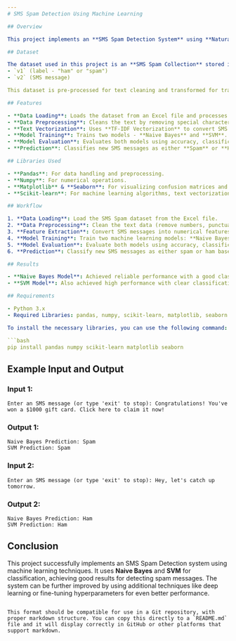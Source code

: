 ```yaml
---
# SMS Spam Detection Using Machine Learning

## Overview

This project implements an **SMS Spam Detection System** using **Natural Language Processing (NLP)** and **Machine Learning** techniques. It classifies SMS messages into two categories: **Ham** (non-spam) and **Spam** using two machine learning models: **Naive Bayes** and **Support Vector Machine (SVM)**.

## Dataset

The dataset used in this project is an **SMS Spam Collection** stored in an Excel file. The dataset contains two columns:
- `v1` (label - "ham" or "spam")
- `v2` (SMS message)

This dataset is pre-processed for text cleaning and transformed for training machine learning models.

## Features

- **Data Loading**: Loads the dataset from an Excel file and processes it into a structured format.
- **Data Preprocessing**: Cleans the text by removing special characters, punctuation, and numbers, and converts text to lowercase.
- **Text Vectorization**: Uses **TF-IDF Vectorization** to convert SMS messages into numerical features.
- **Model Training**: Trains two models - **Naive Bayes** and **SVM**.
- **Model Evaluation**: Evaluates both models using accuracy, classification report, and confusion matrix.
- **Prediction**: Classifies new SMS messages as either **Spam** or **Ham**.

## Libraries Used

- **Pandas**: For data handling and preprocessing.
- **Numpy**: For numerical operations.
- **Matplotlib** & **Seaborn**: For visualizing confusion matrices and other evaluation metrics.
- **Scikit-learn**: For machine learning algorithms, text vectorization, and evaluation metrics.

## Workflow

1. **Data Loading**: Load the SMS Spam dataset from the Excel file.
2. **Data Preprocessing**: Clean the text data (remove numbers, punctuation, and convert to lowercase).
3. **Feature Extraction**: Convert SMS messages into numerical features using **TF-IDF** Vectorization.
4. **Model Training**: Train two machine learning models: **Naive Bayes** and **SVM**.
5. **Model Evaluation**: Evaluate both models using accuracy, classification reports, and confusion matrices.
6. **Prediction**: Classify new SMS messages as either spam or ham based on user input.

## Results

- **Naive Bayes Model**: Achieved reliable performance with a good classification score and efficiency.
- **SVM Model**: Also achieved high performance with clear classification of spam and ham messages, and worked well with the dataset.

## Requirements

- Python 3.x
- Required Libraries: pandas, numpy, scikit-learn, matplotlib, seaborn

To install the necessary libraries, you can use the following command:

```bash
pip install pandas numpy scikit-learn matplotlib seaborn
```

## Example Input and Output

### Input 1:
```
Enter an SMS message (or type 'exit' to stop): Congratulations! You've won a $1000 gift card. Click here to claim it now!
```

### Output 1:
```
Naive Bayes Prediction: Spam
SVM Prediction: Spam
```

### Input 2:
```
Enter an SMS message (or type 'exit' to stop): Hey, let's catch up tomorrow.
```

### Output 2:
```
Naive Bayes Prediction: Ham
SVM Prediction: Ham
```

## Conclusion

This project successfully implements an SMS Spam Detection system using machine learning techniques. It uses **Naive Bayes** and **SVM** for classification, achieving good results for detecting spam messages. The system can be further improved by using additional techniques like deep learning or fine-tuning hyperparameters for even better performance.
```

This format should be compatible for use in a Git repository, with proper markdown structure. You can copy this directly to a `README.md` file and it will display correctly in GitHub or other platforms that support markdown.
